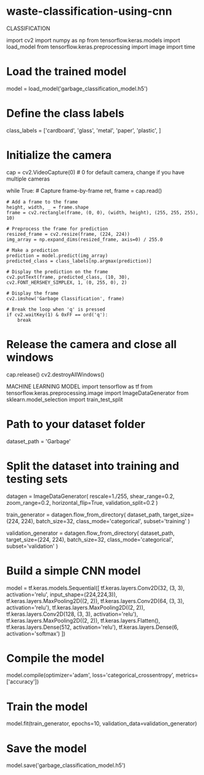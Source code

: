 # waste-classification-using-cnn
CLASSIFICATION 
 
import cv2
import numpy as np
from tensorflow.keras.models import load_model
from tensorflow.keras.preprocessing import image
import time

# Load the trained model
model = load_model('garbage_classification_model.h5')

# Define the class labels
class_labels = ['cardboard', 'glass', 'metal', 'paper', 'plastic', ]

# Initialize the camera
cap = cv2.VideoCapture(0)  # 0 for default camera, change if you have multiple cameras

while True:
    # Capture frame-by-frame
    ret, frame = cap.read()

    # Add a frame to the frame
    height, width, _ = frame.shape
    frame = cv2.rectangle(frame, (0, 0), (width, height), (255, 255, 255), 10)

    # Preprocess the frame for prediction
    resized_frame = cv2.resize(frame, (224, 224))
    img_array = np.expand_dims(resized_frame, axis=0) / 255.0

    # Make a prediction
    prediction = model.predict(img_array)
    predicted_class = class_labels[np.argmax(prediction)]

    # Display the prediction on the frame
    cv2.putText(frame, predicted_class, (10, 30), cv2.FONT_HERSHEY_SIMPLEX, 1, (0, 255, 0), 2)
    
    # Display the frame
    cv2.imshow('Garbage Classification', frame)

    # Break the loop when 'q' is pressed
    if cv2.waitKey(1) & 0xFF == ord('q'):
        break

# Release the camera and close all windows
cap.release()
cv2.destroyAllWindows()

MACHINE LEARNING MODEL
import tensorflow as tf
from tensorflow.keras.preprocessing.image import ImageDataGenerator
from sklearn.model_selection import train_test_split

# Path to your dataset folder
dataset_path = 'Garbage'

# Split the dataset into training and testing sets
datagen = ImageDataGenerator(
    rescale=1./255,
    shear_range=0.2,
    zoom_range=0.2,
    horizontal_flip=True,
    validation_split=0.2
)

train_generator = datagen.flow_from_directory(
    dataset_path,
    target_size=(224, 224),
    batch_size=32,
    class_mode='categorical',
    subset='training'
)

validation_generator = datagen.flow_from_directory(
    dataset_path,
    target_size=(224, 224),
    batch_size=32,
    class_mode='categorical',
    subset='validation'
)

# Build a simple CNN model
model = tf.keras.models.Sequential([
    tf.keras.layers.Conv2D(32, (3, 3), activation='relu', input_shape=(224,224,3)),
    tf.keras.layers.MaxPooling2D((2, 2)),
    tf.keras.layers.Conv2D(64, (3, 3), activation='relu'),
    tf.keras.layers.MaxPooling2D((2, 2)),
    tf.keras.layers.Conv2D(128, (3, 3), activation='relu'),
    tf.keras.layers.MaxPooling2D((2, 2)),
    tf.keras.layers.Flatten(),
    tf.keras.layers.Dense(512, activation='relu'),
    tf.keras.layers.Dense(6, activation='softmax')
])

# Compile the model
model.compile(optimizer='adam',
              loss='categorical_crossentropy',
              metrics=['accuracy'])

# Train the model
model.fit(train_generator,
          epochs=10,
          validation_data=validation_generator)

# Save the model
model.save('garbage_classification_model.h5')

